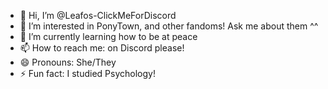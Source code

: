 - 👋 Hi, I’m @Leafos-ClickMeForDiscord
- 👀 I’m interested in PonyTown, and other fandoms! Ask me about them ^^
- 🌱 I’m currently learning how to be at peace
- 📫 How to reach me: on Discord please!
- 😄 Pronouns: She/They
- ⚡ Fun fact: I studied Psychology!

<!---
Leafos-ClickMeForDiscord/Leafos-ClickMeForDiscord is a ✨ special ✨ repository because its `README.md` (this file) appears on your GitHub profile.
You can click the Preview link to take a look at your changes.
--->
